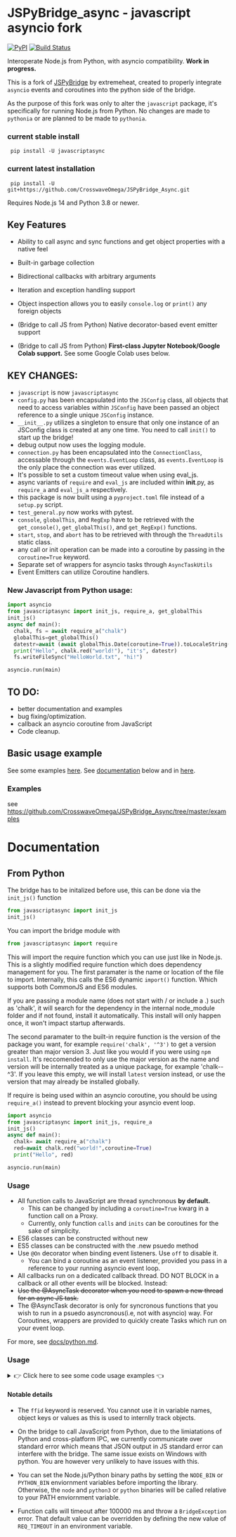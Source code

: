 # JSPyBridge_async - javascript asyncio fork
[![PyPI](https://img.shields.io/pypi/v/javascriptasync)](https://pypi.org/project/javascriptasync/)
[![Build Status](https://github.com/CrosswaveOmega/JSPyBridge_Async/workflows/Node.js%20CI/badge.svg)](https://github.com/extremeheat/JSPyBridge/actions/workflows/)



Interoperate Node.js from Python, with asyncio compatibility. **Work in progress.** 

This is a fork of [JSPyBridge](https://github.com/extremeheat/JSPyBridge) by extremeheat, created to properly integrate `asyncio` events and coroutines into the python side of the bridge.


As the purpose of this fork was only to alter the `javascript` package, it's specifically for running Node.js from Python.  No changes are made to `pythonia` or are planned to be made to `pythonia`.
### current stable install
```
 pip install -U javascriptasync
```
### current latest installation
```
 pip install -U git+https://github.com/CrosswaveOmega/JSPyBridge_Async.git
```


Requires Node.js 14 and Python 3.8 or newer.

## Key Features

* Ability to call async and sync functions and get object properties with a native feel
* Built-in garbage collection
* Bidirectional callbacks with arbitrary arguments
* Iteration and exception handling support
* Object inspection allows you to easily `console.log` or `print()` any foreign objects

* (Bridge to call JS from Python) Native decorator-based event emitter support
* (Bridge to call JS from Python) **First-class Jupyter Notebook/Google Colab support.** See some Google Colab uses below.

## KEY CHANGES:
* `javascript` is now `javascriptasync`
* `config.py` has been encapsulated into the `JSConfig` class, all objects that need to access variables within `JSConfig` have been passed an object reference to a single unique `JSConfig` instance.
 * `__init__.py` utilizes a singleton to ensure that only one instance of an JSConfig class is created at any one time.  You need to call `init()` to start up the bridge!
* debug output now uses the logging module.
* `connection.py` has been encapsulated into the `ConnectionClass`, accessable through the `events.EventLoop` class, as `events.EventLoop` is the only place the connection was ever utilized.
* It's possible to set a custom timeout value when using eval_js.
* async variants of `require` and `eval_js` are included within __init__.py, as `require_a` and `eval_js_a` respectively.
* this package is now built using a `pyproject.toml` file instead of a `setup.py` script.
* `test_general.py` now works with pytest.
* `console`, `globalThis`, and `RegExp` have to be retrieved with the `get_console()`, `get_globalThis()`, and `get_RegExp()` functions.
* `start`, `stop`, and `abort` has to be retrieved with through the `ThreadUtils` static class.
* any call or init operation can be made into a coroutine by passing in the `coroutine=True` keyword.
* Separate set of wrappers for asyncio tasks through `AsyncTaskUtils` 
* Event Emitters can utilize Coroutine handlers.
### New Javascript from Python usage:
```py
import asyncio
from javascriptasync import init_js, require_a, get_globalThis
init_js()
async def main():
  chalk, fs = await require_a("chalk")
  globalThis=get_globalThis()
  datestr=await (await globalThis.Date(coroutine=True)).toLocaleString(coroutine=True)
  print("Hello", chalk.red("world!"), "it's", datestr)
  fs.writeFileSync("HelloWorld.txt", "hi!")

asyncio.run(main)
```
## TO DO:
 * better documentation and examples
 * bug fixing/optimization.
 * callback an asyncio coroutine from JavaScript
 * Code cleanup.


## Basic usage example

See some examples [here](https://github.com/CrosswaveOmega/JSPyBridge_Async/tree/master/examples). See [documentation](https://github.com/CrosswaveOmega/JSPyBridge_Async#documentation) below and in [here](https://github.com/CrosswaveOmega/JSPyBridge_Async/tree/master/docs).



### Examples
 see https://github.com/CrosswaveOmega/JSPyBridge_Async/tree/master/examples



# Documentation

## From Python
The bridge has to be initalized before use, this can be done via the `init_js()` function
```py
from javascriptasync import init_js
init_js()
```
You can import the bridge module with 
```py
from javascriptasync import require
```

This will import the require function which you can use just like in Node.js. This is a slightly
modified require function which does dependency management for you. The first paramater is the name
or location of the file to import. Internally, this calls the ES6 dynamic `import()` function. Which
supports both CommonJS and ES6 modules.

If you are passing a module name (does not start with / or include a .) such as 'chalk', it will search 
for the dependency in the internal node_module folder and if not found, install it automatically. 
This install will only happen once, it won't impact startup afterwards.

The second paramater to the built-in require function is the version of the package you want, for
example `require('chalk', '^3')` to get a version greater than major version 3. Just like you would
if you were using `npm install`. It's reccomended to only use the major version as the name and version
will be internally treated as a unique package, for example 'chalk--^3'. If you leave this empty, 
we will install `latest` version instead, or use the version that may already be installed globally.

If require is being used within an asyncio coroutine, you should be using `require_a()` instead to prevent blocking your asyncio event loop.
```py
import asyncio
from javascriptasync import init_js, require_a
init_js()
async def main():
  chalk= await require_a("chalk")
  red=await chalk.red("world!",coroutine=True)
  print("Hello", red)

asyncio.run(main)
```

### Usage

* All function calls to JavaScript are thread synchronous **by default.**
  * This can be changed by including a `coroutine=True` kwarg in a function call on a Proxy.
  * Currently, only function `calls` and `inits` can be coroutines for the sake of simplicity.
* ES6 classes can be constructed without new
* ES5 classes can be constructed with the .new psuedo method
* Use `@On` decorator when binding event listeners. Use `off` to disable it.
  * You can bind a coroutine as an event listener, provided you pass in a reference to your running asyncio event loop.
* All callbacks run on a dedicated callback thread. DO NOT BLOCK in a callback or all other events will be blocked. Instead:
* ~~Use the @AsyncTask decorator when you need to spawn a new thread for an async JS task.~~
* The @AsyncTask decorator is only for syncronous functions that you wish to run in a psuedo asyncronous(i.e, not with asyncio) way.  For Coroutines, wrappers are provided to quickly create Tasks which run on your event loop.

For more, see [docs/python.md](https://github.com/CrosswaveOmega/JSPyBridge_Async/tree/master/docs/python.md).

### Usage

<details>
  <summary>👉 Click here to see some code usage examples 👈</summary>

### Basic import

Let's say we have a file in JS like this called `time.js` ...
```js
function whatTimeIsIt() {
    return (new Date()).toLocaleString()
}
module.exports = { whatTimeIsIt }
```

Then we can call it from Python !
```py
from javascript import require
time = require('./time.js')
print(time.whatTimeIsIt())
```

### Event emitter

*You must use the provided On, Once, decorator and off function over the normal dot methods.*

emitter.js
```js
const { EventEmitter } = require('events')
class MyEmitter extends EventEmitter {
    counter = 0
    inc() {
        this.emit('increment', ++this.counter)
    }
}
module.exports = { MyEmitter }
```

listener.py
```py
from javascriptasync import init_js, require, On, off
init_js()
MyEmitter = require('./emitter.js')
# New class instance
myEmitter = MyEmitter()
# Decorator usage
@On(myEmitter, 'increment')
def handleIncrement(this, counter):
    print("Incremented", counter)
    # Stop listening. `this` is the this variable in JS.
    off(myEmitter, 'increment', handleIncrement)
# Trigger the event handler
myEmitter.inc()
```

### ES5 class

es5.js
```js
function MyClass(num) {
    this.getNum = () => num
}
module.exports = { MyClass }
```


es5.py
```py
MyEmitter = require('./es5.js')
myClass = MyClass.new(3)
print(myClass.getNum())
```

### Iteration
items.js
```js
module.exports = { items: [5, 6, 7, 8] }
```

items.py
```py
items = require('./items.js')
for item in items:
    print(item)
```

### Callback

callback.js
```js
export function method(cb, salt) {
    cb(42 + salt)
}
```
callback.py
```py
method = require('./callback').method
# Example with a lambda, but you can also pass a function ref
method(lambda v: print(v), 2) # Prints 44
```

</details>



#### Notable details

* The `ffid` keyword is reserved. You cannot use it in variable names, object keys or values as this is used to internlly track objects.
* On the bridge to call JavaScript from Python, due to the limiatations of Python and cross-platform IPC, we currently communicate over standard error which means that JSON output in JS standard error can interfere with the bridge. The same issue exists on Windows with python. You are however very unlikely to have issues with this.

* You can set the Node.js/Python binary paths by setting the `NODE_BIN` or `PYTHON_BIN` enviornment variables before importing the library. Otherwise, the `node` and `python3` or `python` binaries will be called relative to your PATH enviornment variable. 

* Function calls will timeout after 100000 ms and throw a `BridgeException` error. That default value can be overridden by defining the new value of `REQ_TIMEOUT` in an environment variable.